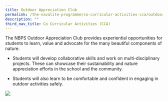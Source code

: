 ```yaml
---
title: Outdoor Appreciation Club
permalink: /the-navalite-programme/co-curricular-activities-cca/outdoor-appreciation-club/
description: ""
third_nav_title: Co Curricular Activities (CCA)
---
```

The NBPS Outdoor Appreciation Club provides experiential opportunities for students to learn, value and advocate for the many beautiful components of nature.

*   Students will develop collaborative skills and work on multi-disciplinary projects. These can showcase their sustainability and nature appreciation efforts in the school and the community.
    
*   Students will also learn to be comfortable and confident in engaging in outdoor activities safely.

![](/images/Outdoor%20Appreciation%20Club.png)